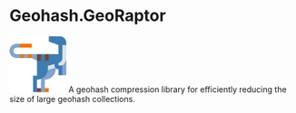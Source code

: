 # Geohash.GeoRaptor
<img src="https://raw.githubusercontent.com/andrerav/Geohash.GeoRaptor/main/media/logo/logo.png" width="100">
A geohash compression library for efficiently reducing the size of large geohash collections.
